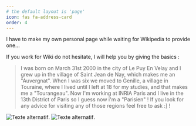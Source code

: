 ```yaml
---
# the default layout is 'page'
icon: fas fa-address-card
order: 4
---
```



 I have to make my own personal page while waiting for Wikipedia to provide one...

 If you work for Wiki do not hesitate, I will help you by giving the basics :

> I was born on March 31st 2000 in the city of Le Puy En Velay and I grew up in the village of Saint Jean de Nay, which makes me an "Auvergnat". When I was six we moved to Genille, a village in Touraine, where I lived until I left at 18 for my studies, and that makes me a "Tourangeau". Now I'm working at INRIA Paris and I live in the 13th District of Paris so I guess now i'm a "Parisien" ! If you look for any advice for visiting any of those regions feel free to ask :] !

![Texte alternatif](https://i-de.unimedias.fr/2023/12/07/dt174lepuy-en-velaycoverlo-6571e2bfe234b.jpg?auto=format,compress&cs=tinysrgb&w=1200 "Le Puy En Velay").
![Texte alternatif](https://www.loches-valdeloire.com/wp-content/uploads/2024/03/redim-loches-au-printemps-massimo-ripani-2033-12-31-high-900x530.jpg "Loches").
